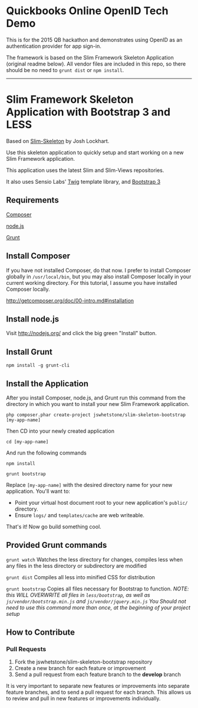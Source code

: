 # Quickbooks Online OpenID Tech Demo

This is for the 2015 QB hackathon and demonstrates using OpenID as an authentication provider for app sign-in.

The framework is based on the Slim Framework Skeleton Application (original readme below). All vendor files are included in this repo, so there should be no need to `grunt dist` or `npm install`.

------


# Slim Framework Skeleton Application with Bootstrap 3 and LESS

Based on [Slim-Skeleton](https://github.com/codeguy/Slim-Skeleton) by Josh Lockhart.

Use this skeleton application to quickly setup and start working on a new Slim Framework application.

This application uses the latest Slim and Slim-Views repositories.

It also uses Sensio Labs' [Twig](http://twig.sensiolabs.org) template library, and [Bootstrap 3](http://getbootstrap.com)

## Requirements

[Composer](http://getcomposer.org/)

[node.js](http://nodejs.org/)

[Grunt](http://gruntjs.com)

## Install Composer

If you have not installed Composer, do that now. I prefer to install Composer globally in `/usr/local/bin`, but you may also install Composer locally in your current working directory. For this tutorial, I assume you have installed Composer locally.

<http://getcomposer.org/doc/00-intro.md#installation>

## Install node.js

Visit <http://nodejs.org/> and click the big green "Install" button.

## Install Grunt

`npm install -g grunt-cli`

## Install the Application

After you install Composer, node.js, and Grunt run this command from the directory in which you want to install your new Slim Framework application.

`php composer.phar create-project jswhetstone/slim-skeleton-bootstrap [my-app-name]`

Then CD into your newly created application

`cd [my-app-name]`

And run the following commands

`npm install`

`grunt bootstrap`

Replace `[my-app-name]` with the desired directory name for your new application. You'll want to:
* Point your virtual host document root to your new application's `public/` directory.
* Ensure `logs/` and `templates/cache` are web writeable.

That's it! Now go build something cool.

## Provided Grunt commands

`grunt watch`
Watches the less directory for changes, compiles less when any files in the less directory or subdirectory are modified

`grunt dist`
Compiles all less into minified CSS for distribution

`grunt bootstrap`
Copies all files necessary for Bootstrap to function.
_NOTE: this WILL OVERWRITE all files in `less/bootstrap`, as well as `js/vendor/bootstrap.min.js` and `js/vendor/jquery.min.js`_
_You Should not need to use this command more than once, at the beginning of your project setup_


## How to Contribute

### Pull Requests

1. Fork the jswhetstone/slim-skeleton-bootstrap repository
2. Create a new branch for each feature or improvement
3. Send a pull request from each feature branch to the **develop** branch

It is very important to separate new features or improvements into separate feature branches, and to send a
pull request for each branch. This allows us to review and pull in new features or improvements individually.